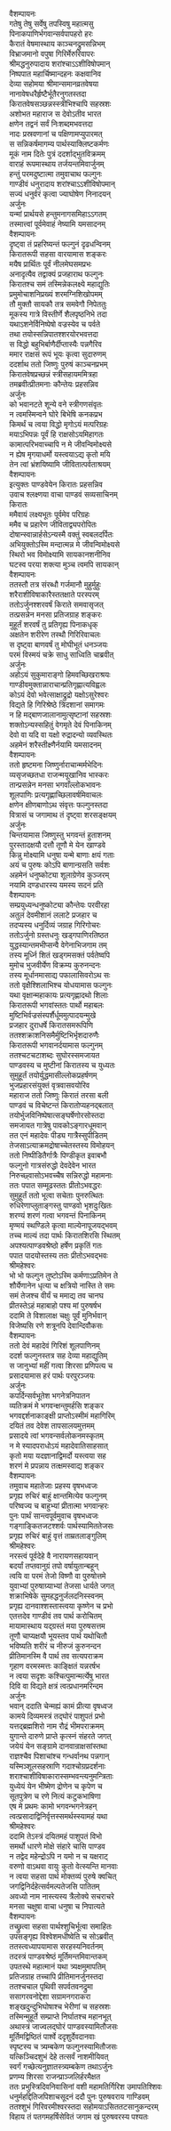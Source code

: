 वैशम्पायनः  
गतेषु तेषु सर्वेषु तपस्विषु महात्मसु  
पिनाकपाणिर्भगवान्सर्वपापहरो हरः  
कैरातं वेषमास्थाय काञ्चनद्रुमसन्निभम्  
विभ्राजमानो वपुषा गिरिर्मेरुरिवापरः  
श्रीमद्धनुरुपादाय शरांश्चाऽऽशीविषोपमान्  
निष्पपात महार्चिष्मान्दहनः कक्षवानिव  
देव्या सहोमया श्रीमान्समानव्रतवेषया  
नानावेषधरैर्हृष्टैर्भूतैरनुगतस्तदा  
किरातवेषसञ्छन्नस्स्त्रीभिश्चापि सहस्रशः  
अशोभत महाराज स देवोऽतीव भारत  
क्षणेन तद्वनं सर्वं निःशब्दमभवत्तदा  
नादः प्रस्रवणानां च पक्षिणामप्युपारमत्  
स सन्निकर्षमागम्य पार्थस्याक्लिष्टकर्मणः  
मूकं नाम दितेः पुत्रं ददर्शाद्भुतविक्रमम्  
वाराहं रूपमास्थाय तर्जयन्तमिवार्जुनम्  
हन्तुं परमदुष्टात्मा तमुवाचाथ फल्गुनः  
गाण्डीवं धनुरादाय शरांश्चाऽऽशीविषोपमान्  
सज्यं धनुर्वरं कृत्वा ज्याघोषेण निनादयन्  
अर्जुनः  
यन्मां प्रार्थयसे हन्तुमनागसमिहाऽऽगतम्  
तस्मात्त्वां पूर्वमेवाहं नेष्यामि यमसादनम्  
वैशम्पायनः  
दृष्ट्वा तं प्रहरिष्यन्तं फल्गुनं दृढधन्विनम्  
किरातरूपी सहसा वारयामास शङ्करः  
मयैष प्रार्थितः पूर्वं नीलमेघसमप्रभः  
अनादृत्यैव तद्वाक्यं प्रजहाराथ फल्गुनः  
किरातश्च समं तस्मिन्नेकलक्ष्ये महाद्युतिः  
प्रमुमोचाशनिप्रख्यं शरमग्निशिखोपमम्  
तौ मुक्तौ सायकौ तत्र समवेगौ निपेततुः  
मूकस्य गात्रे विस्तीर्णे शैलपृष्ठनिभे तदा  
यथाऽशनेर्विनिष्पेषो वज्रस्येव च पर्वते  
तथा तयोस्सन्निपातश्शरयोरभवत्तदा  
स विद्धो बहुभिर्बाणैर्दीप्तास्यैः पन्नगैरिव  
ममार राक्षसं रूपं भूयः कृत्वा सुदारुणम्  
ददर्शाथ ततो जिष्णुः पुरुषं काञ्चनप्रभम्  
किरातवेषप्रच्छन्नं स्त्रीसहायममित्रहा  
तमब्रवीत्प्रीतमनाः कौन्तेयः प्रहसन्निव  
अर्जुनः  
को भवानटते शून्ये वने स्त्रीगणसंवृतः  
न त्वमस्मिन्वने घोरे बिभेषि कनकप्रभ  
किमर्थं च त्वया विद्धो मृगोऽयं मत्परिग्रहः  
मयाऽभिपन्नः पूर्वं हि राक्षसोऽयमिहागतः  
कामात्परिभवाच्चापि न मे जीवन्विमोक्ष्यसे  
न ह्येष मृगयाधर्मो यस्त्वयाऽद्य कृतो मयि  
तेन त्वां भ्रंशयिष्यामि जीवितात्पर्वताश्रयम्  
वैशम्पायनः  
इत्युक्तः पाण्डवेयेन किरातः प्रहसन्निव  
उवाच श्लक्ष्णया वाचा पाण्डवं सव्यसाचिनम्  
किरातः  
ममैवायं लक्ष्यभूतः पूर्वमेव परिग्रहः  
ममैव च प्रहारेण जीविताद्व्यपरोपितः  
दोषान्स्वान्नार्हसेऽन्यस्मै वक्तुं स्वबलदर्पितः  
अभियुक्तोऽस्मि मन्दात्मन्न मे जीवन्विमोक्ष्यसे  
स्थिरो भव विमोक्ष्यामि सायकानशनीनिव  
घटस्व परया शक्त्या मुञ्च त्वमपि सायकान्  
वैशम्पायनः  
ततस्तौ तत्र संरब्धौ गर्जमानौ मुहुर्मुहुः  
शरैराशीविषाकारैस्ततक्षाते परस्परम्  
ततोऽर्जुनश्शरवर्षं किराते समवासृजत्  
तत्प्रसन्नेन मनसा प्रतिजग्राह शङ्करः  
मुहूर्तं शरवर्षं तु प्रतिगृह्य पिनाकधृक्  
अक्षतेन शरीरेण तस्थौ गिरिरिवाचलः  
स दृष्ट्वा बाणवर्षं तु मोघीभूतं धनञ्जयः  
परमं विस्मयं चक्रे साधु साध्विति चाब्रवीत्  
अर्जुनः  
अहोऽयं सुकुमाराङ्गो हिमवच्छिखराश्रयः  
गाण्डीवमुक्तान्नाराचान्प्रतिगृह्णात्यविह्वलः  
कोऽयं देवो भवेत्साक्षाद्रुद्रो यक्षोऽसुरेश्वरः  
विद्यते हि गिरिश्रेष्ठे त्रिदशानां समागमः  
न हि मद्बाणजालानामुत्सृष्टानां सहस्रशः  
शक्तोऽन्यस्सहितुं वेगमृते देवं पिनाकिनम्  
देवो वा यदि वा यक्षो रुद्रादन्यो व्यवस्थितः  
अहमेनं शरैस्तीक्ष्णैर्नयामि यमसादनम्  
वैशम्पायनः  
ततो हृष्टमना जिष्णुर्नाराचान्मर्मभेदिनः  
व्यसृजच्छतधा राजन्मयूखानिव भास्करः  
तान्प्रसन्नेन मनसा भगवाँल्लोकभावनः  
शूलपाणिः प्रत्यगृह्णाच्छिलावर्षमिवाचलः  
क्षणेन क्षीणबाणोऽथ संवृत्तः फल्गुनस्तदा  
वित्रासं च जगामाथ तं दृष्ट्वा शरसङ्क्षयम्  
अर्जुनः  
चिन्तयामास जिष्णुस्तु भगवन्तं हुताशनम्  
पुरस्तादक्षयौ दत्तौ तूणौ मे येन खाण्डवे  
किन्नु मोक्ष्यामि धनुषा यन्मे बाणाः क्षयं गताः  
अयं च पुरुषः कोऽपि बाणान्ग्रसति सर्वशः  
अहमेनं धनुष्कोट्या शूलाग्रेणेव कुञ्जरम्  
नयामि दण्डधारस्य यमस्य सदनं प्रति  
वैशम्पायनः  
सम्प्रयुध्यन्धनुष्कोट्या कौन्तेयः परवीरहा  
अतुलं देवमीशानं ललाटे प्रजहार च  
तदप्यस्य धनुर्दिव्यं जग्राह गिरिगोचरः  
ततोऽर्जुनो ग्रस्तधनुः खड्गपाणिरतिष्ठत  
युद्धस्यान्तमभीप्सन्वै वेगेनाभिजगाम तम्  
तस्य मूर्ध्नि शितं खड्गमसक्तं पर्वतेष्वपि  
मुमोच भुजवीर्येण विक्रम्य कुरुनन्दनः  
तस्य मूर्धानमासाद्य पफालासिवरोऽथ सः  
ततो वृक्षैश्शिलाभिश्च योधयामास फल्गुनः  
यथा वृक्षान्महाकायः प्रत्यगृह्णादथो शिलाः  
किरातरूपी भगवांस्ततः पार्थो महाबलः  
मुष्टिभिर्वज्रसंस्पर्शैर्धूममुत्पादयन्मुखे  
प्रजहार दुराधर्षे किरातसमरूपिणि  
ततश्शक्राशनिसमैर्मुष्टिभिर्भृशदारुणैः  
किरातरूपी भगवानर्दयामास फल्गुनम्  
ततश्चटचटाशब्दः सुघोरस्समजायत  
पाण्डवस्य च मुष्टीनां किरातस्य च युध्यतः  
सुमुहूर्तं तयोर्युद्धमासील्लोकप्रहर्षणम्  
भुजप्रहारसंयुक्तं वृत्रवासवयोरिव  
महाराज ततो जिष्णुः किरातं तरसा बली  
पाण्डवं च विचेष्टन्तं किरातोप्यहनद्बलात्  
तयोर्भुजविनिष्पेषात्सङ्घर्षेणोरसोस्तदा  
समजायत गात्रेषु पावकोऽङ्गारधूमवान्  
तत एनं महादेवः पीड्य गात्रैस्सुपीडितम्  
तेजसाऽत्याक्रमद्रोषाच्चेतस्तस्य विमोहयन्  
ततो निष्पीडितैर्गात्रैः पिण्डीकृत इवाबभौ  
फल्गुनो गात्रसंरुद्धो देवदेवेन भारत  
निरुच्छ्वासोऽभवच्चैष सन्निरुद्धो महामनाः  
ततः पपात सम्मूढस्ततः प्रीतोऽभवद्धरः  
सुमुहूर्तं ततो भूत्वा सचेताः पुनरुत्थितः  
रुधिरेणाप्लुताङ्गस्तु पाण्डवो भृशदुःखितः  
शरण्यं शरणं गत्वा भगवन्तं पिनाकिनम्  
मृण्मयं स्थण्डिले कृत्वा माल्येनापूजयद्भवम्  
तच्च माल्यं तदा पार्थः किरातशिरसि स्थितम्  
अपश्यत्पाण्डवश्रेष्ठो हर्षेण प्रकृतिं गतः  
पपात पादयोस्तस्य ततः प्रीतोऽभवद्भवः  
श्रीमहेश्वरः  
भो भो फल्गुन तुष्टोऽस्मि कर्मणाऽप्रतिमेन ते  
शौर्येणानेन धृत्या च क्षत्रियो नास्ति ते समः  
समं तेजश्च वीर्यं च ममाद्य तव चानघ  
प्रीतस्तेऽहं महाबाहो पश्य मां पुरुषर्षभ  
ददामि ते विशालाक्ष चक्षुः पूर्वं मुनिर्भवान्  
विजेष्यसि रणे शत्रूनपि देवान्दिवौकसः  
वैशम्पायनः  
ततो देवं महादेवं गिरिशं शूलपाणिनम्  
ददर्श फल्गुनस्तत्र सह देव्या महाद्युतिम्  
स जानुभ्यां महीं गत्वा शिरसा प्रणिपत्य च  
प्रसादयामास हरं पार्थः परपुरञ्जयः  
अर्जुनः  
कपर्दिन्सर्वभूतेश भगनेत्रनिपातन  
व्यतिक्रमं मे भगवन्क्षन्तुमर्हसि शङ्कर  
भगवद्दर्शनाकाङ्क्षी प्राप्तोऽस्मीमं महागिरिम्  
दयितं तव देवेश तापसालयमुत्तमम्  
प्रसादये त्वां भगवन्सर्वलोकनमस्कृतम्  
न मे स्यादपराधोऽयं महादेवातिसाहसात्  
कृतो मया यदज्ञानाद्विमर्दो यस्त्वया सह  
शरणं मे प्रपन्नाय तत्क्षमस्वाद्य शङ्कर  
वैशम्पायनः  
तमुवाच महातेजाः प्रहस्य वृषभध्वजः  
प्रगृह्य रुचिरं बाहुं क्षान्तमित्येव फल्गुनम्  
परिष्वज्य च बाहुभ्यां प्रीतात्मा भगवान्हरः  
पुनः पार्थं सान्त्वपूर्वमुवाच वृषभध्वजः  
गङ्गाङ्कितजटश्शर्वः पार्थस्यामिततेजसः  
प्रगृह्य रुचिरं बाहुं वृत्तं ताम्रतलाङ्गुलिम्  
श्रीमहेश्वरः  
नरस्त्वं पूर्वदेहे वै नारायणसहायवान्  
बदर्यां तप्तवानुग्रं तपो वर्षायुतान्बहून्  
त्वयि वा परमं तेजो विष्णौ वा पुरुषोत्तमे  
युवाभ्यां पुरुषाग्र्याभ्यां तेजसा धार्यते जगत्  
शक्राभिषेके सुमहद्धनुर्जलदनिस्स्वनम्  
प्रगृह्य दानवाश्शस्तास्त्वया कृष्णेन च प्रभो  
एतत्तदेव गाण्डीवं तव पार्थ करोचितम्  
मायामास्थाय यद्ग्रस्तं मया पुरुषसत्तम  
तूणौ चाप्यक्षयौ भूयस्तव पार्थ यथोचितौ  
भविष्यति शरीरं च नीरुजं कुरुनन्दन  
प्रीतिमानस्मि वै पार्थ तव सत्यपराक्रम  
गृहाण वरमस्मत्तः काङ्क्षितं यन्नरर्षभ  
न त्वया सदृशः कश्चित्पुमान्मर्त्येषु भारत  
दिवि वा विद्यते क्षत्रं त्वत्प्रधानमरिन्दम  
अर्जुनः  
भवान् ददाति चेन्मह्यं कामं प्रीत्या वृषध्वज  
कामये दिव्यमस्त्रं तद्घोरं पाशुपतं प्रभो  
यत्तद्ब्रह्मशिरो नाम रौद्रं भीमपराक्रमम्  
युगान्ते दारुणे प्राप्ते कृत्स्नं संहरते जगत्  
जयेयं येन सङ्ग्रामे दानवान्राक्षसांस्तथा  
राज्ञश्चैव पिशाचांश्च गन्धर्वानथ पन्नगान्  
यस्मिञ्शूलसहस्राणि गदाश्चोग्रप्रदर्शनाः  
शराश्चाशीविषाकारास्सम्भवन्त्यनुमन्त्रिताः  
युध्येयं येन भीष्मेण द्रोणेन च कृपेण च  
सूतपुत्रेण च रणे नित्यं कटुकभाषिणा  
एष मे प्रथमः कामो भगवन्भगनेत्रहन्  
त्वत्प्रसादाद्विनिर्वृत्तस्समर्थस्स्यामहं यथा  
श्रीमहेश्वरः  
ददामि तेऽस्त्रं दयितमहं पाशुपतं विभो  
समर्थो धारणे मोक्षे संहारे चासि पाण्डव  
न तद्वेद महेन्द्रोऽपि न यमो न च यक्षराट्  
वरुणो वाऽथवा वायुः कुतो वेत्स्यन्ति मानवाः  
न त्वया सहसा पार्थ मोक्तव्यं पुरुषे क्वचित्  
जगद्विनिर्दहेत्सर्वमल्पतेजसि पातितम्  
अवध्यो नाम नास्त्यस्य त्रैलोक्ये सचराचरे  
मनसा चक्षुषा वाचा धनुषा च निपात्यते  
वैशम्पायनः  
तच्छ्रुत्वा सहसा पार्थश्शुचिर्भूत्वा समाहितः  
उपसङ्गृह्य विश्वेशमधीष्वेति च सोऽब्रवीत्  
ततस्त्वध्यापयामास सरहस्यनिवर्तनम्  
तदस्त्रं पाण्डवश्रेष्ठं मूर्तिमन्तमिवान्तकम्  
उपतस्थे महात्मानं यथा त्र्यक्षमुमापतिम्  
प्रतिजग्राह तच्चापि प्रीतिमानर्जुनस्तदा  
ततश्चचाल पृथिवी सपर्वतवनद्रुमा  
ससागरवनोद्देशा सग्रामनगराकरा  
शङ्खदुन्दुभिघोषाश्च भेरीणां च सहस्रशः  
तस्मिन्मुहूर्ते सम्प्राप्ते निर्घातश्च महानभूत्  
अथास्त्रं जाज्वलद्घोरं पाण्डवस्यामितौजसः  
मूर्तिमद्विष्ठितं पार्श्वे ददृशुर्देवदानवाः  
स्पृष्टस्य च त्र्यम्बकेण फल्गुनस्यामितौजसः  
यत्किञ्चिदशुभं देहे तत्सर्वं नाशमीयिवत्  
स्वर्गं गच्छेत्यनुज्ञातस्त्र्यम्बकेण तथाऽर्जुनः  
प्रणम्य शिरसा राजन्प्राञ्जलिर्हरमैक्षत  
ततः प्रभुस्त्रिदिवनिवासिनां वशी महामतिर्गिरिश उमापतिश्शिवः  
धनुर्महद्दितिजपिशाचसूदनं ददौ पुनः पुरुषवराय गाण्डिवम्  
ततश्शुभं गिरिवरमीश्वरस्तदा सहोमयाऽसिततटसानुकन्दरम्  
विहाय तं पतगमहर्षिसेवितं जगाम खं पुरुषवरस्य पश्यतः  
